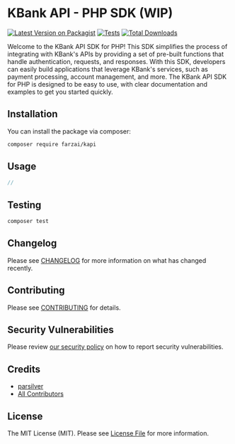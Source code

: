 # KBank API - PHP SDK (WIP)

[![Latest Version on Packagist](https://img.shields.io/packagist/v/farzai/kapi.svg?style=flat-square)](https://packagist.org/packages/farzai/kapi)
[![Tests](https://img.shields.io/github/actions/workflow/status/farzai/kapi/run-tests.yml?branch=main&label=tests&style=flat-square)](https://github.com/farzai/kapi/actions/workflows/run-tests.yml)
[![Total Downloads](https://img.shields.io/packagist/dt/farzai/kapi.svg?style=flat-square)](https://packagist.org/packages/farzai/kapi)

Welcome to the KBank API SDK for PHP! This SDK simplifies the process of integrating with KBank's APIs by providing a set of pre-built functions that handle authentication, requests, and responses. With this SDK, developers can easily build applications that leverage KBank's services, such as payment processing, account management, and more. The KBank API SDK for PHP is designed to be easy to use, with clear documentation and examples to get you started quickly.

## Installation

You can install the package via composer:

```bash
composer require farzai/kapi
```

## Usage

```php
// 
```

## Testing

```bash
composer test
```

## Changelog

Please see [CHANGELOG](CHANGELOG.md) for more information on what has changed recently.

## Contributing

Please see [CONTRIBUTING](https://github.com/spatie/.github/blob/main/CONTRIBUTING.md) for details.

## Security Vulnerabilities

Please review [our security policy](../../security/policy) on how to report security vulnerabilities.

## Credits

- [parsilver](https://github.com/parsilver)
- [All Contributors](../../contributors)

## License

The MIT License (MIT). Please see [License File](LICENSE.md) for more information.
